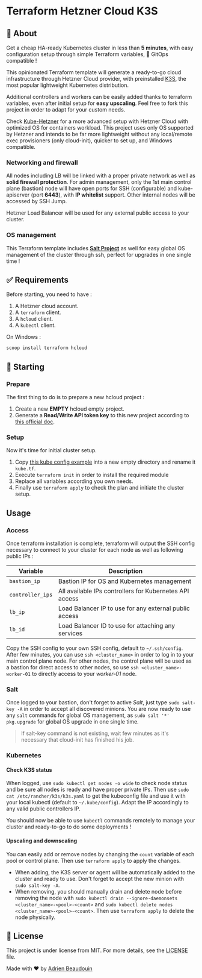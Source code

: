 # Terraform Hetzner Cloud K3S

## 🎯 About

Get a cheap HA-ready Kubernetes cluster in less than **5 minutes**, with easy configuration setup through simple Terraform variables, 💯 GitOps compatible !

This opinionated Terraform template will generate a ready-to-go cloud infrastructure through Hetzner Cloud provider, with preinstalled [K3S](https://github.com/k3s-io/k3s), the most popular lightweight Kubernetes distribution.

Additional controllers and workers can be easily added thanks to terraform variables, even after initial setup for **easy upscaling**. Feel free to fork this project in order to adapt for your custom needs.

Check [Kube-Hetzner](https://github.com/kube-hetzner/terraform-hcloud-kube-hetzner) for a more advanced setup with Hetzner Cloud with optimized OS for containers workload. This project uses only OS supported by Hetzner and intends to be far more lightweight without any local/remote exec provisioners (only cloud-init), quicker to set up, and Windows compatible.

### Networking and firewall

All nodes including LB will be linked with a proper private network as well as **solid firewall protection**. For admin management, only the 1st main control plane (bastion) node will have open ports for SSH (configurable) and kube-apiserver (port **6443**), with **IP whitelist** support. Other internal nodes will be accessed by SSH Jump.

Hetzner Load Balancer will be used for any external public access to your cluster.

### OS management

This Terraform template includes **[Salt Project](https://docs.saltproject.io)** as well for easy global OS management of the cluster through ssh, perfect for upgrades in one single time !

## ✅ Requirements

Before starting, you need to have :

1. A Hetzner cloud account.
2. A `terraform` client.
3. A `hcloud` client.
4. A `kubectl` client.

On Windows :

```powershell
scoop install terraform hcloud
```

## 🏁 Starting

### Prepare

The first thing to do is to prepare a new hcloud project :

1. Create a new **EMPTY** hcloud empty project.
2. Generate a **Read/Write API token key** to this new project according to [this official doc](https://docs.hetzner.com/cloud/api/getting-started/generating-api-token/).

### Setup

Now it's time for initial cluster setup.

1. Copy [this kube config example](kube.tf.example) into a new empty directory and rename it `kube.tf`.
2. Execute `terraform init` in order to install the required module
3. Replace all variables according you own needs.
4. Finally use `terraform apply` to check the plan and initiate the cluster setup.

## Usage

### Access

Once terraform installation is complete, terraform will output the SSH config necessary to connect to your cluster for each node as well as following public IPs :

| Variable         | Description                                             |
| ---------------- | ------------------------------------------------------- |
| `bastion_ip`     | Bastion IP for OS and Kubernetes management             |
| `controller_ips` | All available IPs controllers for Kubernetes API access |
| `lb_ip`          | Load Balancer IP to use for any external public access  |
| `lb_id`          | Load Balancer ID to use for attaching any services      |

Copy the SSH config to your own SSH config, default to `~/.ssh/config`. After few minutes, you can use `ssh <cluster_name>` in order to log in to your main control plane node. For other nodes, the control plane will be used as a bastion for direct access to other nodes, so use `ssh <cluster_name>-worker-01` to directly access to your *worker-01* node.

### Salt

Once logged to your bastion, don't forget to active *Salt*, just type `sudo salt-key -A` in order to accept all discovered minions. You are now ready to use any `salt` commands for global OS management, as `sudo salt '*' pkg.upgrade` for global OS upgrade in one single time.

> If salt-key command is not existing, wait few minutes as it's necessary that cloud-init has finished his job.

### Kubernetes

#### Check K3S status

When logged, use `sudo kubectl get nodes -o wide` to check node status and be sure all nodes is ready and have proper private IPs. Then use `sudo cat /etc/rancher/k3s/k3s.yaml` to get the kubeconfig file and use it with your local kubectl (default to `~/.kube/config`). Adapt the IP accordingly to any valid public controllers IP.

You should now be able to use `kubectl` commands remotely to manage your cluster and ready-to-go to do some deployments !

#### Upscaling and downscaling

You can easily add or remove nodes by changing the `count` variable of each pool or control plane. Then use `terraform apply` to apply the changes.

* When adding, the K3S server or agent will be automatically added to the cluster and ready to use. Don't forget to accept the new minion with `sudo salt-key -A`.
* When removing, you should manually drain and delete node before removing the node with `sudo kubectl drain --ignore-daemonsets <cluster_name>-<pool>-<count>` and `sudo kubectl delete nodes <cluster_name>-<pool>-<count>`. Then use `terraform apply` to delete the node physically.

## 📝 License

This project is under license from MIT. For more details, see the [LICENSE](https://adr1enbe4udou1n.mit-license.org/) file.

Made with :heart: by <a href="https://github.com/adr1enbe4udou1n" target="_blank">Adrien Beaudouin</a>
